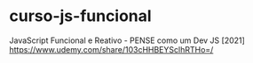 # curso-js-funcional
JavaScript Funcional e Reativo - PENSE como um Dev JS [2021]
https://www.udemy.com/share/103cHHBEYSclhRTHo=/
